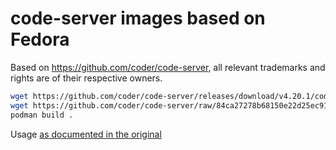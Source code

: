 # code-server images based on Fedora

Based on https://github.com/coder/code-server, all relevant trademarks and rights are of their respective owners.

```bash
wget https://github.com/coder/code-server/releases/download/v4.20.1/code-server-4.20.1-arm64.rpm
wget https://github.com/coder/code-server/raw/84ca27278b68150e22d25ec9183a4835239b6e44/ci/release-image/entrypoint.sh
podman build .
```

Usage [as documented in the original](https://coder.com/docs/code-server/latest/install#docker)